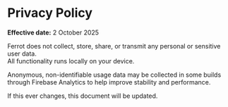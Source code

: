# Privacy Policy

**Effective date:** 2 October 2025

Ferrot does not collect, store, share, or transmit any personal or sensitive user data.  
All functionality runs locally on your device.

Anonymous, non-identifiable usage data may be collected in some builds through Firebase Analytics to help improve stability and performance.

If this ever changes, this document will be updated.

